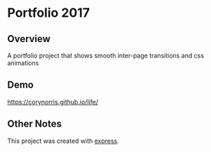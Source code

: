 # Portfolio 2017

## Overview
A portfolio project that shows smooth inter-page transitions and css animations

## Demo
https://corynorris.github.io/life/

## Other Notes
This project was created with [express](https://expressjs.com/).
